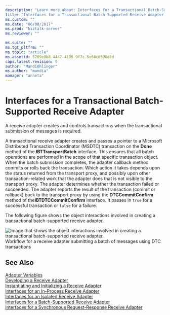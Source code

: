 ```yaml
---
description: "Learn more about: Interfaces for a Transactional Batch-Supported Receive Adapter"
title: "Interfaces for a Transactional Batch-Supported Receive Adapter | Microsoft Docs"
ms.custom: ""
ms.date: "06/08/2017"
ms.prod: "biztalk-server"
ms.reviewer: ""

ms.suite: ""
ms.tgt_pltfrm: ""
ms.topic: "article"
ms.assetid: 5289e8b8-4447-4196-9f7c-5e60c6598d8d
caps.latest.revision: 9
author: "MandiOhlinger"
ms.author: "mandia"
manager: "anneta"
---
```

# Interfaces for a Transactional Batch-Supported Receive Adapter
A receive adapter creates and controls transactions when the transactional submission of messages is required.  
  
 A transactional receive adapter creates and passes a pointer to a Microsoft Distributed Transaction Coordinator (MSDTC) transaction on the **Done** method of the **IBTTransportBatch** interface. This ensures that all batch operations are performed in the scope of that specific transaction object. When the batch submission completes, the adapter callback method commits or rolls back the transaction. Which action it takes depends upon the status returned from the transport proxy, and possibly upon other transaction-related work that the adapter does that is not visible to the transport proxy. The adapter determines whether the transaction failed or succeeded. The adapter reports the result of the transaction (commit or rollback) back to the transport proxy by using the **DTCCommitConfirm** method of the**IBTDTCCommitConfirm** interface. It passes in `true` for a successful transaction or `false` for a failure.  
  
 The following figure shows the object interactions involved in creating a transactional batch-supported receive adapter.  
  
 ![Image that shows the object interactions involved in creating a transactional batch-supported receive adapter.](../core/media/ebiz-sdk-devadapter2.gif "ebiz_sdk_devadapter2")  
Workflow for a receive adapter submitting a batch of messages using DTC transactions  
  
## See Also  
 [Adapter Variables](../core/adapter-variables.md)   
 [Developing a Receive Adapter](../core/developing-a-receive-adapter.md)   
 [Instantiating and Initializing a Receive Adapter](../core/instantiating-and-initializing-a-receive-adapter.md)   
 [Interfaces for an In-Process Receive Adapter](../core/interfaces-for-an-in-process-receive-adapter.md)   
 [Interfaces for an Isolated Receive Adapter](../core/interfaces-for-an-isolated-receive-adapter.md)   
 [Interfaces for a Batch-Supported Receive Adapter](../core/interfaces-for-a-batch-supported-receive-adapter.md)   
 [Interfaces for a Synchronous Request-Response Receive Adapter](../core/interfaces-for-a-synchronous-request-response-receive-adapter.md)

